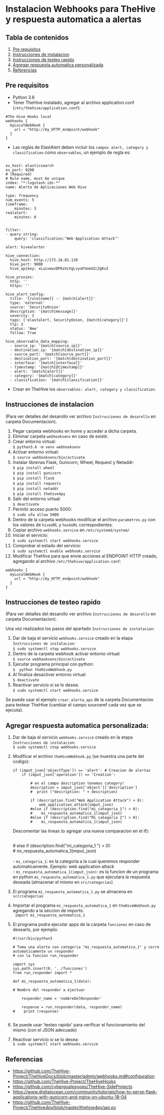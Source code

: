 # Instalacion Webhooks para TheHive y respuesta automatica a alertas


## Tabla de contenidos

1. [Pre requisitos](#pre-requisitos)
2. [Instrucciones de instalacion](#instrucciones-de-instalacion)
3. [Instrucciones de testeo rapido](#instrucciones-de-testeo-rapido)
4. [Agregar respuesta automatica personalizada](#agregar-respuesta-automatica-personalizada)
4. [Referencias](#referencias)



## Pre requisitos

- Python 3.6
- Tener TheHive instalado, agregar al archivo application.conf (`/etc/thehive/application.conf`):

```
#The Hive Hooks local
webhooks {
  myLocalWebHook {
    url = "http://my_HTTP_endpoint/webhook"
  }
}
```

- Las reglas de ElastAlert deben incluir los `campos alert, category y classification` como `observables`, un ejemplo de regla es:
    

```

es_host: elasticsearch
es_port: 9200
# (Required)
# Rule name, must be unique
index: "*:logstash-ids-*"
name: Alerta de Aplicaciones Web Hive

type: frequency
num_events: 5
timeframe:
    minutes: 3
realalert:
    minutes: 0


filter:
- query_string:
    query: 'classification:"Web Application Attack"'

alert: hivealerter

hive_connection:
  hive_host: http://172.16.81.110
  hive_port: 9000
  hive_apikey: xLuixewzDP6zXcVgLvyaFUoeUZcZgKu3

hive_proxies:
  http: ''
  https: ''

hive_alert_config:
  title: '{rule[name]} -- {match[alert]}'
  type: 'external'
  source: 'SecurityOnion'
  description: '{match[message]}'
  severity: 3
  tags: ['elastalert, SecurityOnion, {match[category]}']
  tlp: 3
  status: 'New'
  follow: True

hive_observable_data_mapping:
  - source_ip: '{match[source_ip]}'
  - destination_ip: '{match[destination_ip]}'
  - source_port: '{match[source_port]}'
  - destination_port: '{match[destination_port]}'
  - interface: '{match[interface]}'
  - timestamp: '{match[@timestamp]}'
  - alert: '{match[alert]}'
  - category: '{match[category]}'	
  - classification: '{match[classification]}'
```

- Crear en TheHive los `observables: alert, category y classification`.


## Instrucciones de instalacion

(Para ver detalles del desarollo ver archivo `Instrucciones de desarollo` en carpeta Documentacion).


1.  Pegar carpeta webhooks en home y acceder a dicha carpeta.
2.  Eliminar carpeta `webhooksenv` en caso de existir.
3. Crear entorno virtual:
    <br />`$ python3.6 -m venv webhooksenv`
4.  Activar entorno virtual:
	<br />`$ source webhooksenv/bin/activate`
5.  Instalar librerias Flask, Gunicorn, Wheel, Request y Netaddr:
	<br />`$ pip install wheel`
	<br />`$ pip install gunicorn`
	<br />`$ pip install flask`
	<br />`$ pip install requests`
    <br />`$ pip install netaddr`
    <br />`$ pip install thehive4py`
6.  Salir del entorno virtual:
    <br />`$ deactivate`
7.  Permitir acceso puerto 5000:
	<br />`$ sudo ufw allow 5000`
8.  Dentro de la carpeta webhooks modificar el archivo `parametros.py` con los valores de `hiveUR`L y `hookURL` correspodientes.
9.  Copiar archivo `webhooks.service` en `/etc/systemd/system/`
10. Iniciar el servicio:
	<br />`$ sudo systemctl start webhooks.service`
11. Comprobar el estado del servicio:
	<br />`$ sudo systemctl enable webhooks.service`
12. Modificar TheHive para que envie acciones al ENDPOINT HTTP creado, agregando al archivo `/etc/thehive/application.conf`:

```
webhooks {
  myLocalWebHook {
    url = "http://my_HTTP_endpoint/webhook"
  }
}
```


## Instrucciones de testeo rapido

(Para ver detalles del desarollo ver archivo `Instrucciones de desarollo` en carpeta Documentacion).

Una vez realizados los pasos del apartado `Instrucciones de instalacion`:

1.  Dar de baja el servicio `webhooks.service` creado en la etapa `Instrucciones de instalacion`:
    <br />`$ sudo systemctl stop webhooks.service`
2. Dentro de la carpeta webhook activar entorno virtual:
    <br />`$ source webhooksenv/bin/activate`
3. Ejecutar programa principal con python:
    <br />`$  python theHiveWebhook.py`
4.  Al finaliza desactivar entorno virtual:
    <br />`$ deactivate`
5.  Reactivar servicio si se lo desea:
 	<br />`$ sudo systemctl start webhooks.service`


Se puede usar el ejemplo `crear_alerta_api` de la carpeta Documentacion para testear TheHive
(cambiar el campo sourceref cada vez que se ejecuta).



## Agregar respuesta automatica personalizada: 

1.  Dar de baja el servicio `webhooks.service` creado en la etapa `Instrucciones de instalacion`:
    <br />`$ sudo systemctl stop webhooks.service`
2.  Modificar el archivo `theHiveWebhook.py` (se muestra una parte del codigo): 

    ```
    if (imput_json['objectType']) == 'alert': # Creacion de alertas
        if (imput_json['operation']) == 'Creation':

            # en el campo description tenemos category!
            description = imput_json['object']['description']
            #  print ("description: " + description)

            if (description.find("Web Application Attack") > 0): 
                web_application_attack(imput_json)
            #else if (description.find("mi_categoria_1") > 0): 
            #    mi_respuesta_automatica_1(imput_json)
            #else if (description.find("Mi categoria 2") > 0): 
            #    mi_respuesta_automatica_1(imput_json)
    ```
     
    Descomentar las lineas (o agregar una nueva comparacion en el if):
    
    <br># else if (description.find("mi_categoria_1 ") > 0): 
    <br># mi_respuesta_automatica_1(imput_json)
    <br>
    <br>- `mi_categoria_1`: es la categoria a la cual queremos responder automaticamente. Ejemplo: web application attack
    <br>- `mi_respuesta_automatica_1(imput_json)`: es la funcion de un programa en python `mi_respuesta_automatica_1.py` que ejecutara la respuesta deseada (almacenar el mismo en `src/categorias`)
    
3. El programa `mi_respuesta_automatica_1.py` se almacena en `scr/categorias`
4. Importar el programa `mi_respuesta_automatica_1` en `theHiveWebhook.py` agregando a la seccion de imports:
    <br>` import mi_respuesta_automatica_1`
5. El programa podra ejecutar apps de la carpeta `funciones` en caso de desearlo, por ejemplo:
     
    ```
    #!/usr/bin/python3
    
    # Toma una alerta con categoria "mi_respuesta_automatica_1" y corre automaticamente un responder
    # con la funcion run_responder
    
    import sys
    sys.path.insert(0, '../funciones')
    from run_responder import *
    
    def mi_respuesta_automatica_1(data):
    
    # Nombre del responder a ejectuar
    
        responder_name = 'nombreDelResponder'
 
        response = run_responder(data, responder_name)
    #    print (response)


    ```
6. Se puede usar 'testeo rapido' para verificar el funcionamiento del mismo (con el JSON adecuado)
7. Reactivar servicio si se lo desea:
 	<br />`$ sudo systemctl start webhooks.service`


## Referencias

* https://github.com/TheHive-Project/TheHiveDocs/blob/master/admin/webhooks.md#configuration
* https://github.com/TheHive-Project/TheHiveHooks
* https://github.com/cybergoatpsyops/TheHive-SideProjects
* https://www.digitalocean.com/community/tutorials/how-to-serve-flask-applications-with-gunicorn-and-nginx-on-ubuntu-18-04
* https://github.com/TheHive-Project/TheHive4py/blob/master/thehive4py/api.py


